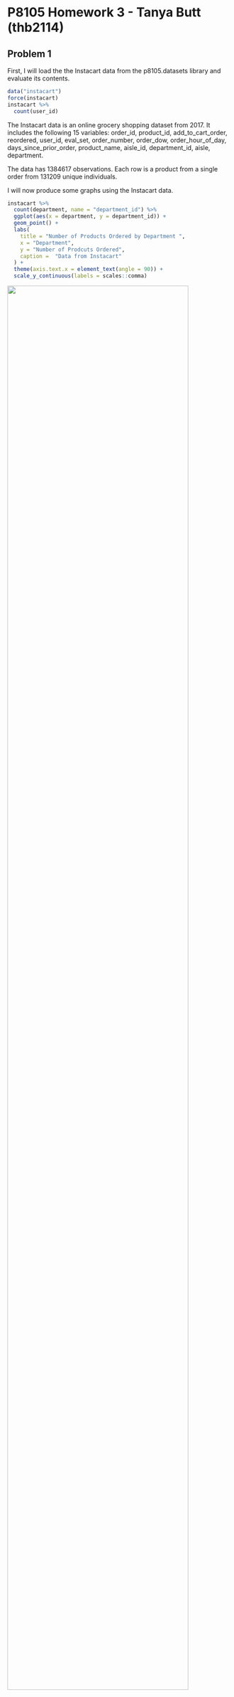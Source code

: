 P8105 Homework 3 - Tanya Butt (thb2114)
================

## Problem 1

First, I will load the the Instacart data from the p8105.datasets
library and evaluate its contents.

``` r
data("instacart")
force(instacart)
instacart %>% 
  count(user_id)
```

The Instacart data is an online grocery shopping dataset from 2017. It
includes the following 15 variables: order\_id, product\_id,
add\_to\_cart\_order, reordered, user\_id, eval\_set, order\_number,
order\_dow, order\_hour\_of\_day, days\_since\_prior\_order,
product\_name, aisle\_id, department\_id, aisle, department.

The data has 1384617 observations. Each row is a product from a single
order from 131209 unique individuals.

I will now produce some graphs using the Instacart data.

``` r
instacart %>% 
  count(department, name = "department_id") %>% 
  ggplot(aes(x = department, y = department_id)) +
  geom_point() +
  labs(
    title = "Number of Products Ordered by Department ",
    x = "Department",
    y = "Number of Prodcuts Ordered",
    caption =  "Data from Instacart"
  ) +
  theme(axis.text.x = element_text(angle = 90)) +
  scale_y_continuous(labels = scales::comma)
```

<img src="hw3_files/figure-gfm/unnamed-chunk-3-1.png" width="90%" />

The departments most frequently ordered from in this dataset set are
“produce” and “dairy eggs”.

``` r
instacart %>% 
  group_by(department, product_name) %>% 
  summarize(n_obs = n()) %>% 
  filter(n_obs > 5000) %>% 
  ggplot(aes(x = product_name, y = n_obs)) +
  geom_bar(stat = "identity", fill = "steelblue") +
  labs(
    title = "Top 10 Products Ordered in the Instacart Dataset",
    x = "Product Name",
    y = "Number of Prodcuts Ordered",
    caption =  "Data from Instacart"
  ) +
  theme(axis.text.x = element_text(angle = 90)) +
  scale_y_continuous(
    breaks = c(0, 5000, 10000, 15000, 20000),
    labels = c("0", "5,000", "10,000", "15,000", "20,000")) +
  scale_x_discrete(labels = function(x) stringr::str_wrap(x, width = 10))
## `summarise()` has grouped output by 'department'. You can override using the `.groups` argument.
```

<img src="hw3_files/figure-gfm/unnamed-chunk-4-1.png" width="90%" />

The top 10 most frequently ordered products in the Instacart dataset are
bags of organic bananas, bananas, large lemons, limes, organic avocados,
organic baby spinach, organic Has avocados, organic raspberries, organic
strawberries, and strawberries.

``` r
n_distinct(pull(instacart, aisle_id))
## [1] 134
instacart %>% 
  count(aisle_id, aisle, sort = TRUE)
## # A tibble: 134 × 3
##    aisle_id aisle                              n
##       <int> <chr>                          <int>
##  1       83 fresh vegetables              150609
##  2       24 fresh fruits                  150473
##  3      123 packaged vegetables fruits     78493
##  4      120 yogurt                         55240
##  5       21 packaged cheese                41699
##  6      115 water seltzer sparkling water  36617
##  7       84 milk                           32644
##  8      107 chips pretzels                 31269
##  9       91 soy lactosefree                26240
## 10      112 bread                          23635
## # … with 124 more rows
```

In the Instacart dataset, the number of aisles are 134 and the aisles
most ordered from are the ‘fresh vegetables’ and ‘fresh fruits’ aisle.

Below is a bar graph of the number of items ordered in aisles with &gt;
10,000 items ordered.

``` r
instacart %>% 
  count(aisle_id, aisle, sort = TRUE) %>% 
  filter(n > 10000) %>% 
  ggplot(aes(x = aisle, y = n)) +
  geom_bar(stat = "identity", fill = "steelblue") +
  labs(
    title = "Number of Products Ordered",
    x = "Aisle Name",
    y = "Number of Prodcuts Ordered",
    caption =  "Data from Instacart"
  ) +
  theme(axis.text.x = element_text(angle = 90, hjust = 1.05, size = 8)) +
  scale_y_continuous(
    breaks = c(0, 10000, 20000, 40000, 60000, 80000, 100000, 120000, 140000,
               160000),
    labels = c("0", "10,000", "20,000", "40,000", "60,000", "80,000", "100,000", 
               "120,000", "140,000", "160,000")) 
```

<img src="hw3_files/figure-gfm/unnamed-chunk-6-1.png" width="90%" />

‘Fresh vegetables’ and ‘fresh fruits’ had the highest number of orders
in this dataset.

Below I will create a table with the three most popular items in each of
the aisles, “baking ingredients”, “dog food care”, and “packaged
vegetable fruits.” I will include the number of times each item is
ordered in the table.

``` r
baking_df = filter(instacart, aisle == "baking ingredients") %>% 
  group_by(aisle, product_name) %>% 
  count(product_name, sort = TRUE) %>% 
  filter(product_name == "Light Brown Sugar" | product_name == "Pure Baking Soda" |
         product_name == "Cane Sugar") 

dogfood_df = filter(instacart, aisle == "dog food care") %>% 
  group_by(aisle, product_name) %>% 
  count(product_name, sort = TRUE) %>% 
  filter(product_name == "Snack Sticks Chicken & Rice Recipe Dog Treats" | 
           product_name == "Organix Chicken & Brown Rice Recipe" | product_name
         == "Small Dog Biscuits")

package_vege_fruit_df = filter(instacart, aisle == "packaged vegetables fruits") %>% 
  group_by(aisle, product_name) %>% 
  count(product_name, sort = TRUE) %>% 
  filter(product_name == "Organic Baby Spinach" | product_name == "Organic Raspberries" |
           product_name == "Organic Blueberries")

package_baking_df = full_join(package_vege_fruit_df, baking_df, by = NULL) 
## Joining, by = c("aisle", "product_name", "n")
baking_dogfood_package_df = full_join(package_baking_df, dogfood_df, by = NULL) %>%
  group_by(aisle) %>% 
  mutate(n, rank = min_rank(desc(n))) %>%
  mutate(product_order_num = paste(product_name,"- number of orders:", n)) 
## Joining, by = c("aisle", "product_name", "n")
table_df = select(baking_dogfood_package_df, rank, product_order_num, aisle) %>% 
  pivot_wider(
    names_from = aisle,
    values_from = product_order_num) %>% 
  rename("Rank" = rank) %>% 
  rename("Packaged Vegetables and Fruits" = `packaged vegetables fruits`) %>% 
  rename("Baking Ingredients" = `baking ingredients`) %>% 
  rename("Dog Food and Care" = `dog food care`) %>% 
   knitr::kable()

table_df
```

| Rank | Packaged Vegetables and Fruits                | Baking Ingredients                        | Dog Food and Care                                                    |
|-----:|:----------------------------------------------|:------------------------------------------|:---------------------------------------------------------------------|
|    1 | Organic Baby Spinach - number of orders: 9784 | Light Brown Sugar - number of orders: 499 | Snack Sticks Chicken & Rice Recipe Dog Treats - number of orders: 30 |
|    2 | Organic Raspberries - number of orders: 5546  | Pure Baking Soda - number of orders: 387  | Organix Chicken & Brown Rice Recipe - number of orders: 28           |
|    3 | Organic Blueberries - number of orders: 4966  | Cane Sugar - number of orders: 336        | Small Dog Biscuits - number of orders: 26                            |

The most ordered items in the “Packaged Vegetables and Fruits”, “Baking
Ingredients”, and “Dog Food and Care” aisles are: organic baby spinach,
light brown sugar, and Snack Sticks Chicken and Rice Recipe Dog Treats.

In the following code, I am creating a table to show the mean hour of
the day at which Pink Lady Apples and Coffee Ice Cream are ordered on
each day of the week.

``` r
PLA_CIC_df = filter(instacart, product_name == "Pink Lady Apples" | product_name
                    == "Coffee Ice Cream") %>% 
  group_by(product_name, order_dow) %>% 
  summarize(mean_order_hour = mean(order_hour_of_day)) %>% 
  rename("Name of Product" = product_name) %>% 
  rename("Mean Order Hour" = mean_order_hour) %>%
  mutate(order_dow = factor(c("0" = "Sunday", "1" = "Monday", "2" = "Tuesday",
                              "3" = "Wednesday", "4" = "Thursday", "5" = "Friday",
                              "6" = "Saturday"))) %>% 
  pivot_wider(
    names_from = "order_dow",
    values_from = "Mean Order Hour"
  ) %>% 
  knitr::kable()
## `summarise()` has grouped output by 'product_name'. You can override using the `.groups` argument.
PLA_CIC_df        
```

| Name of Product  |   Sunday |   Monday |  Tuesday | Wednesday | Thursday |   Friday | Saturday |
|:-----------------|---------:|---------:|---------:|----------:|---------:|---------:|---------:|
| Coffee Ice Cream | 13.77419 | 14.31579 | 15.38095 |  15.31818 | 15.21739 | 12.26316 | 13.83333 |
| Pink Lady Apples | 13.44118 | 11.36000 | 11.70213 |  14.25000 | 11.55172 | 12.78431 | 11.93750 |

Based on the table, it looks like Pink Lady Apples tend to be ordered
earlier in the day compared to Coffee Ice Cream.

## Problem 2

I will load and clean data from the “Behavioral Risk Factors
Surveillance System (BRFSS) for Selected Metropolitan Area Risk Trends
(SMART) for 2002-2010”.

``` r
data("brfss_smart2010")
brfss_smart2010_df = force(brfss_smart2010) %>% 
 janitor::clean_names() %>% 
  rename(state_abbrev = locationabbr) %>%
  rename(state_w_county = locationdesc) %>% 
  rename(response_id = respid) %>% 
  rename(lat_long = geo_location) %>% 
  filter(topic == "Overall Health") %>% 
  filter(response == "Poor" | response == "Fair" | response == "Good" | 
           response == "Very good" | response == "Excellent") %>% 
  mutate(response = forcats::fct_relevel(response, c("Poor", "Fair", "Good",
                                                     "Very good", "Excellent")))
```

I will now show how many states had 7 or more locations in 2002 and
2010.

``` r
brfss_smart2010_df %>% 
  filter(year == 2002) %>% 
  count(state_abbrev, sort = TRUE) %>% 
  filter(n >= 7)
## # A tibble: 36 × 2
##    state_abbrev     n
##    <chr>        <int>
##  1 PA              50
##  2 MA              40
##  3 NJ              40
##  4 CT              35
##  5 FL              35
##  6 NC              35
##  7 MD              30
##  8 NH              25
##  9 NY              25
## 10 UT              25
## # … with 26 more rows
brfss_smart2010_df %>% 
  filter(year == 2010) %>% 
  count(state_abbrev, sort = TRUE) %>% 
  filter(n >= 7)
## # A tibble: 45 × 2
##    state_abbrev     n
##    <chr>        <int>
##  1 FL             205
##  2 NJ              95
##  3 TX              80
##  4 CA              60
##  5 MD              60
##  6 NC              60
##  7 NE              50
##  8 WA              50
##  9 MA              45
## 10 NY              45
## # … with 35 more rows
```

In 2002, there were 36 states with 7 or more locations. In 2010, there
were 45 states with 7 or more locations.

I will now construct a dataset limited to “Excellent” responses,
contains year, state, and a variable that averages the data value across
locations within a state.

I will then make a “spaghetti” plot of the average data value over time
within a state.

``` r
brfss_smart2010_df %>% 
  select(year, state_abbrev, state_w_county, response, data_value) %>% 
  filter(response == "Excellent") %>% 
  group_by(year, state_abbrev) %>% 
  mutate(mean_data_value = mean(data_value)) %>% 
  ggplot(aes(x = year, y = mean_data_value)) +
  geom_line(aes(color = state_abbrev)) +
  theme(legend.text = element_text(size = 8), legend.spacing.x = unit(0.05, 'cm'), 
        legend.position = 'right') +
   xlab("Year") + ylab("Mean Data Value") +
  scale_colour_discrete(name = "State Abbreviation")
## Warning: Removed 65 row(s) containing missing values (geom_path).
```

<img src="hw3_files/figure-gfm/unnamed-chunk-11-1.png" width="90%" />

Overall, it looks like mean data values for all the states included in
the ‘spaghetti’ plot fluctuated between 11.5 and 29.5 from 2002 and
2010.

I will now make a two panel plot showing, for years 2006 and 2010, the
distribution of data values for responses “Poor” to “Excellent” among
locations in NY state.

``` r
ny_2006_2010_df = select(brfss_smart2010_df, year, state_abbrev, state_w_county, 
                         response, data_value) %>% 
  filter(state_abbrev == "NY", year == 2006 | year == 2010)

ggplot(ny_2006_2010_df, aes(x = response, y = data_value, 
                            color = state_w_county)) +
  geom_point() +
  facet_grid(. ~ year) +
  labs(
    title = "2006 and 2010 Data Values for Responses among NY Locations",
    x = "Response Type",
    y = "Data Value",
    caption =  "Data from Instacart") +
  theme(legend.title = element_blank(), legend.text = element_text(size = 7))
```

<img src="hw3_files/figure-gfm/unnamed-chunk-12-1.png" width="90%" />

In 2006 and 2010, the response type “Poor” had the lowest data value and
was from Weschester County. In 2010, the response type “Very good” had
the highest data value and was also from Weschester County. For 2006,
the response type with the highest data value was “Good” and from Queens
County.

## Problem 3

First, I will load and tidy the accelerometer data.

``` r
accel_data_df = read_csv("data/accel_data.csv") %>% 
  janitor::clean_names() %>% 
  mutate(
    day_type = case_when(
      day == "Monday" | day == "Tuesday" | day == "Wednesday" | 
        day == "Thursday" |
        day == "Friday" ~ "weekday",
      day == "Sunday" | day == "Saturday" ~ "weekend",
      TRUE ~ ""))  %>%
  mutate(day = as.factor(day)) %>% 
  pivot_longer(
    activity_1:activity_1440,
    names_to = "activity",
    values_to = "activity_number")
## Rows: 35 Columns: 1443
## ── Column specification ────────────────────────────────────────────────────────
## Delimiter: ","
## chr    (1): day
## dbl (1442): week, day_id, activity.1, activity.2, activity.3, activity.4, ac...
## 
## ℹ Use `spec()` to retrieve the full column specification for this data.
## ℹ Specify the column types or set `show_col_types = FALSE` to quiet this message.
```

I will now create a table focusing on the total activity over the day. I
will create a total activity variable for each day, and then create a
table with these totals.

``` r
accel_data_table = group_by(accel_data_df, day) %>% 
  summarize(total_activity = sum(activity_number)) %>% 
  mutate(total_activity, rank = min_rank(desc(total_activity))) %>% 
  arrange(desc(rank)) %>% 
  select(day,total_activity) %>% 
  rename("Day of the Week" = day) %>% 
  rename("Total Activity" = total_activity) %>% 
  knitr::kable()
  
accel_data_table
```

| Day of the Week | Total Activity |
|:----------------|---------------:|
| Saturday        |        1369237 |
| Tuesday         |        1799238 |
| Monday          |        1858699 |
| Sunday          |        1919213 |
| Thursday        |        2091151 |
| Wednesday       |        2129772 |
| Friday          |        2291711 |

It appears like total activity is lower on the weekends and the earlier
days of the week compared with the later days in the week. Total
activity also appears to peak on Fridays.

I will now make a single panel plot that shows the 24-hour activity time
courses for each day and will use color to indicate day of the week.

``` r
accel_data_plot = mutate(accel_data_df, sub("activity_","", activity))
```
